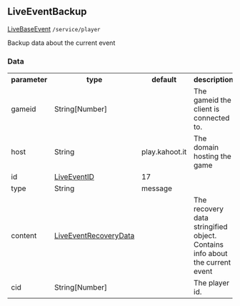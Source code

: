 ## LiveEventBackup
<span class="extends"><a href="#/enum/LiveBaseEvent">LiveBaseEvent</a></span>
<span class="channel"><code>/service/player</code></span>

Backup data about the current event
### Data
<table>
  <tr>
    <th>parameter</th>
    <th>type</th>
    <th>default</th>
    <th>description</th>
  </tr>
  <tr>
    <td>gameid</td>
    <td>String[Number]</td>
    <td></td>
    <td>The gameid the client is connected to.</td>
  </tr>
  <tr>
    <td>host</td>
    <td>String</td>
    <td>play.kahoot.it</td>
    <td>The domain hosting the game</td>
  </tr>
  <tr>
    <td>id</td>
    <td><a href="#/enum/LiveEventID">LiveEventID</a></td>
    <td>17</td>
    <td></td>
  </tr>
  <tr>
    <td>type</td>
    <td>String</td>
    <td>message</td>
    <td></td>
  </tr>
  <tr>
    <td>content</td>
    <td><a href="#/enum/LiveEventRecoveryData">LiveEventRecoveryData</a></td>
    <td></td>
    <td>The recovery data stringified object. Contains info about the current event</td>
  </tr>
  <tr>
    <td>cid</td>
    <td>String[Number]</td>
    <td></td>
    <td>The player id.</td>
  </tr>
</table>
